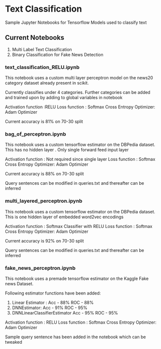 # Text Classification

Sample Jupyter Notebooks for Tensorflow Models used to classify text

## Current Notebooks

1. Multi Label Text Classification
2. Binary Classification for Fake News Detection

### text_classification_RELU.ipynb

This notebook uses a custom multi layer perceptron model on the news20 category dataset 
already present in scikit.

Currently classifies under 4 categories. Further categories can be added and trained upon by adding to global variables in notebook

Activation function :RELU
Loss function : Softmax Cross Entropy
Optimizer: Adam Optimizer

Current accuracy is 81% on 70-30 split

### bag_of_perceptron.ipynb

This notebook uses a custom tensorflow estimator on the DBPedia dataset.
This has no hidden layer . Only single forward feed input layer

Activation function : Not required since single layer
Loss function : Softmax Cross Entropy
Optimizer: Adam Optimizer

Current accuracy is 88% on 70-30 split

Query sentences can be modified in queries.txt and thereafter can be inferred

### multi_layered_perceptron.ipynb

This notebook uses a custom tensorflow estimator on the DBPedia dataset.
This is one hidden layer of embedded word2vec encodings

Activation function : Softmax Classifier with RELU
Loss function : Softmax Cross Entropy
Optimizer: Adam Optimizer

Current accuracy is 92% on 70-30 split

Query sentences can be modified in queries.txt and thereafter can be inferred

### fake_news_perceptron.ipynb

This notebook uses a premade tensorflow estimator on the Kaggle Fake news Dataset.

Following estimator functions have been added:
1. Linear Estimator : Acc - 88% ROC - 88%
2. DNNEstimator: Acc - 91% ROC - 95%
3. DNNLinearClassifierEstimator Acc - 95% ROC - 95%

Activation function : RELU
Loss function : Softmax Cross Entropy
Optimizer: Adam Optimizer

Sample query sentence has been added in the notebook which can be tweaked